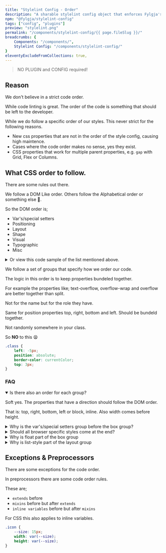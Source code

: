 ```yaml
---
title: "Stylelint Config - Order"
description: "A sharable stylelint config object that enforces Fylgja's CSS rules."
npm: "@fylgja/stylelint-config"
tags: ["config", "plugins"]
preview: "stylelint.png"
permalink: "/components/stylelint-config/{{ page.fileSlug }}/"
breadcrumbs: {
    Components: "/components/",
    Stylelint Config: "/components/stylelint-config/"
}
eleventyExcludeFromCollections: true,
---
```


> NO PLUGIN and CONFIG required!

## Reason

We don't believe in a strict code order.

While code linting is great.
The order of the code is something that should be left to the developer.

While we do follow a specific order of our styles.
This never strict for the following reasons.

- New css properties that are not in the order of the style config,
  causing high maintence.
- Cases where the code order makes no sense, yes they exist.
- CSS properties that work for multiple parent properties,
  e.g. `gap` with Grid, Flex or Columns.

## What CSS order to follow.

There are some rules out there.

We follow a DOM Like order.
Others follow the Alphabetical order or something else 🤷‍.

So the DOM order is;

* Var's/special setters
* Positioning
* Layout
* Shape
* Visual
* Typographic
* Misc

<details class="faq-panel"><summary>Or view this code sample of the list mentioned above.</summary>

```scss
.order-example {
    // var's/special setters
    --color-theme: rebeccapurple;
    content: attr();
    counter-reset: section;
    counter-increment: section;
    quotes: '"' '"' "'" "'";
    // Positioning
    box-sizing: border-box;
    position: absolute;
    right: 0;
    // Layout
    display: block;;
    float: left;
    grid-column: span 2;
    flex-flow: row wrap;
    justify-content: center;
    align-items: center;
    table-layout: fixed;
    // Shape
    width: auto;
    max-width: 100%;
    min-width: 100%;
    height: auto;
    clip-path: circle();
    shape-outside: img();
    margin: auto;
    padding: 0;
    border-radius: 50%;
    border: 1px solid currentColor;
    box-shadow: 0 0 0 #fff2;
    outline: none;
    // Visual
    background-color: #eee;
    color: #333;
    fill: currentColor; // svg
    stroke: currentColor; // svg
    // Typographic
    font-family: system-ui, sans-serif;
    font-size: 1em;
    font-weight: 500;
    text-align: center;
    vertical-align: middle;
    white-space: pre;
    hyphens: auto;
    overflow-wrap: break-word;
    // Misc
    transform: scaleX(1);
    opacity: 1;
    animation: 3s infinite;
    transition: transform .2s linear;
    appearance: none;
    overflow: visible;
    cursor: pointer;
    -webkit-tap-highlight-color: transparent;
}
```

</details>

We follow a set of groups that specify how we order our code.

The logic in this order is to keep properties bundeled together.

For example the properties like;
text-overflow, overflow-wrap and overflow are better together than split.

Not for the name but for the role they have.

Same for position properties top, right, bottom and left.
Should be bundeld together.

Not randomly somewhere in your class.

So **NO** to this 😫

```css
.class {
    left: -5px;
    position: absolute;
    border-color: currentColor;
    top: 3px;
}
```

### FAQ

<details open class="faq-panel"><summary>Is there also an order for each group?</summary>

Soft yes.
The properties that have a direction should follow the DOM order.

That is: top, right, bottom, left or block, inline.
Also width comes before height.

</details>

<details class="faq-panel"><summary>Why is the var's/special setters group before the box group?</summary>

The properties in this group are specifically used to set values.

CSS var should always come before all, similar to SCSS var's.
And the other properties are used to set values used by the content property.

</details>

<details class="faq-panel"><summary>Should all browser specific styles come at the end?</summary>

Depends on the style.

Browsers prefixes should be avoided!
Use [autoprefixer](https://github.com/postcss/autoprefixer) instead.

But if they are needed.
And they it only exist for 1 specific browers.

Then _Yes_ that property should come at the end.

</details>

<details class="faq-panel"><summary>Why is float part of the box group</summary>

Float moves the box like position while flex and grid move the children.

</details>

<details class="faq-panel"><summary>Why is list-style part of the layout group</summary>

Not really sure.
Still working out the best position for it.
For now where using the default order used by Chrome and Firefox.

Another reason is that the `display` property can have the value `list-item`.

_Suggestions are welcome_

</details>

## Exceptions & Preprocessors

There are some exceptions for the code order.

In preprocessors there are some code order rules.

These are;
- `extends` before
- `mixins` before but after `extends`
- `inline variables` before but after `mixins`

For CSS this also applies to inline variables.

```css
.icon {
    --size: 15px;
    width: var(--size);
    height: var(--size);
}
```
